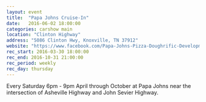 ```yaml
---
layout: event
title:  "Papa Johns Cruise-In"
date:   2016-06-02 18:00:00
categories: carshow main
location: "Clinton Highway"
address: "5086 Clinton Hwy, Knoxville, TN 37912"
website: "https://www.facebook.com/Papa-Johns-Pizza-Doughrific-Development-533247363406113/"
rec_start: 2016-03-30 18:00:00
rec_end: 2016-10-31 21:00:00
rec_period: weekly
rec_day: thursday
---
```


Every Saturday 6pm - 9pm April through October at Papa Johns near the intersection
of Asheville Highway and John Sevier Highway.